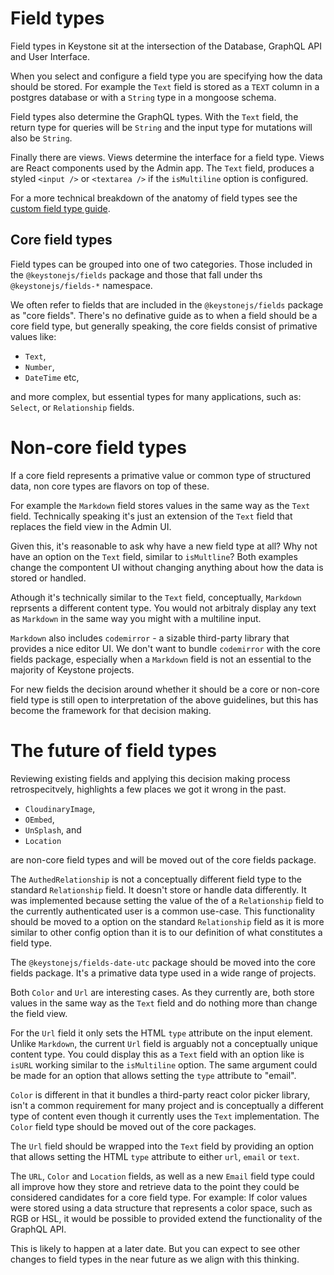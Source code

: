<!--[meta]
section: blog
title: Field types
date: 2020-08-03
author: Mike Riethmuller
[meta]-->

# Field types

Field types in Keystone sit at the intersection of the Database, GraphQL API and User Interface.

When you select and configure a field type you are specifying how the data should be stored. For example the `Text` field is stored as a `TEXT` column in a postgres database or with a `String` type in a mongoose schema.

Field types also determine the GraphQL types. With the `Text` field, the return type for queries will be `String` and the input type for mutations will also be `String`.

Finally there are views. Views determine the interface for a field type. Views are React components used by the Admin app. The `Text` field, produces a styled `<input />` or `<textarea />` if the `isMultiline` option is configured.

For a more technical breakdown of the anatomy of field types see the [custom field type guide](/docs/guides/custom-field-types.md).

## Core field types

Field types can be grouped into one of two categories. Those included in the `@keystonejs/fields` package and those that fall under ths `@keystonejs/fields-*` namespace.

We often refer to fields that are included in the `@keystonejs/fields` package as "core fields". There's no definative guide as to when a field should be a core field type, but generally speaking, the core fields consist of primative values like:

- `Text`,
- `Number`,
- `DateTime` etc,

and more complex, but essential types for many applications, such as: `Select`, or `Relationship` fields.

# Non-core field types

If a core field represents a primative value or common type of structured data, non core types are flavors on top of these.

For example the `Markdown` field stores values in the same way as the `Text` field. Technically speaking it's just an extension of the `Text` field that replaces the field view in the Admin UI.

Given this, it's reasonable to ask why have a new field type at all? Why not have an option on the `Text` field, similar to `isMultline`? Both examples change the compontent UI without changing anything about how the data is stored or handled.

Athough it's technically similar to the `Text` field, conceptually, `Markdown` reprsents a different content type. You would not arbitraly display any text as `Markdown` in the same way you might with a multiline input.

`Markdown` also includes `codemirror` - a sizable third-party library that provides a nice editor UI. We don't want to bundle `codemirror` with the core fields package, especially when a `Markdown` field is not an essential to the majority of Keystone projects.

For new fields the decision around whether it should be a core or non-core field type is still open to interpretation of the above guidelines, but this has become the framework for that decision making.

# The future of field types

Reviewing existing fields and applying this decision making process retrospecitvely, highlights a few places we got it wrong in the past.

- `CloudinaryImage`,
- `OEmbed`,
- `UnSplash`, and
- `Location`

are non-core field types and will be moved out of the core fields package.

The `AuthedRelationship` is not a conceptually different field type to the standard `Relationship` field. It doesn't store or handle data differently. It was implemented because setting the value of the of a `Relationship` field to the currently authenticated user is a common use-case. This functionality should be moved to a option on the standard `Relationship` field as it is more similar to other config option than it is to our definition of what constitutes a field type.

The `@keystonejs/fields-date-utc` package should be moved into the core fields package. It's a primative data type used in a wide range of projects.

Both `Color` and `Url` are interesting cases. As they currently are, both store values in the same way as the `Text` field and do nothing more than change the field view.

For the `Url` field it only sets the HTML `type` attribute on the input element. Unlike `Markdown`, the current `Url` field is arguably not a conceptually unique content type. You could display this as a `Text` field with an option like is `isURL` working similar to the `isMultiline` option. The same argument could be made for an option that allows setting the `type` attribute to "email".

`Color` is different in that it bundles a third-party react color picker library, isn't a common requirement for many project and is conceptually a different type of content even though it currently uses the `Text` implementation. The `Color` field type should be moved out of the core packages.

The `Url` field should be wrapped into the `Text` field by providing an option that allows setting the HTML `type` attribute to either `url`, `email` or `text`.

The `URL`, `Color` and `Location` fields, as well as a new `Email` field type could all improve how they store and retrieve data to the point they could be considered candidates for a core field type. For example: If color values were stored using a data structure that represents a color space, such as RGB or HSL, it would be possible to provided extend the functionality of the GraphQL API.

This is likely to happen at a later date. But you can expect to see other changes to field types in the near future as we align with this thinking.
